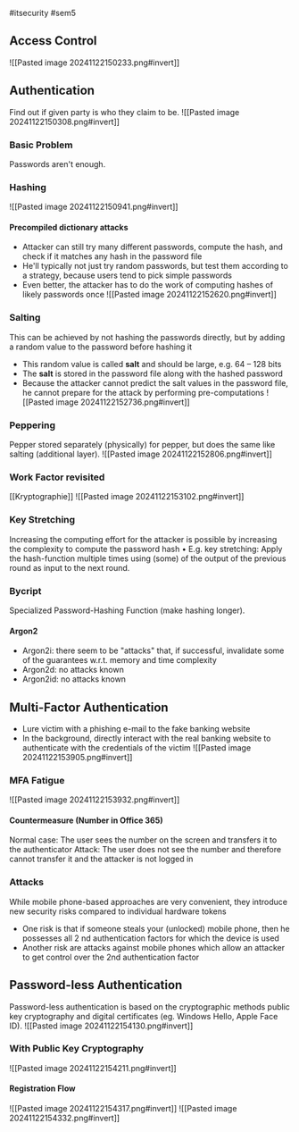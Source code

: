 #itsecurity #sem5 
## Access Control
![[Pasted image 20241122150233.png#invert]]
## Authentication
Find out if given party is who they claim to be.
![[Pasted image 20241122150308.png#invert]]
### Basic Problem
Passwords aren't enough.
### Hashing
![[Pasted image 20241122150941.png#invert]]
#### Precompiled dictionary attacks
- Attacker can still try many different passwords, compute the hash, and check if it matches any hash in the password file
- He'll typically not just try random passwords, but test them according to a strategy, because users tend to pick simple passwords
- Even better, the attacker has to do the work of computing hashes of likely passwords once
![[Pasted image 20241122152620.png#invert]]

### Salting
This can be achieved by not hashing the passwords directly, but by adding a random value to the password before hashing it
- This random value is called **salt** and should be large, e.g. 64 – 128 bits
- The **salt** is stored in the password file along with the hashed password
- Because the attacker cannot predict the salt values in the password file, he cannot prepare for the attack by performing pre-computations
![[Pasted image 20241122152736.png#invert]]
### Peppering
Pepper stored separately (physically) for pepper, but does the same like salting (additional layer).
![[Pasted image 20241122152806.png#invert]]
### Work Factor revisited
[[Kryptographie]]
![[Pasted image 20241122153102.png#invert]]
### Key Stretching
Increasing the computing effort for the attacker is possible by increasing the complexity to compute the password hash • E.g. key stretching: Apply the hash-function multiple times using (some) of the output of the previous round as input to the next round.
### Bycript
Specialized Password-Hashing Function (make hashing longer).
#### Argon2
- Argon2i: there seem to be "attacks" that, if successful, invalidate some of the guarantees w.r.t. memory and time complexity
- Argon2d: no attacks known
- Argon2id: no attacks known
## Multi-Factor Authentication
- Lure victim with a phishing e-mail to the fake banking website
- In the background, directly interact with the real banking website to authenticate with the credentials of the victim
![[Pasted image 20241122153905.png#invert]]
### MFA Fatigue
![[Pasted image 20241122153932.png#invert]]
#### Countermeasure (Number in Office 365)
Normal case: The user sees the number on the screen and transfers it to the authenticator
Attack: The user does not see the number and therefore cannot transfer it and the attacker is not logged in
### Attacks
While mobile phone-based approaches are very convenient, they introduce new security risks compared to individual hardware tokens
- One risk is that if someone steals your (unlocked) mobile phone, then he possesses all 2 nd authentication factors for which the device is used
- Another risk are attacks against mobile phones which allow an attacker to get control over the 2nd authentication factor
## Password-less Authentication
Password-less authentication is based on the cryptographic methods public key cryptography and digital certificates (eg. Windows Hello, Apple Face ID).
![[Pasted image 20241122154130.png#invert]]
### With Public Key Cryptography
![[Pasted image 20241122154211.png#invert]]
#### Registration Flow
![[Pasted image 20241122154317.png#invert]]
![[Pasted image 20241122154332.png#invert]]
